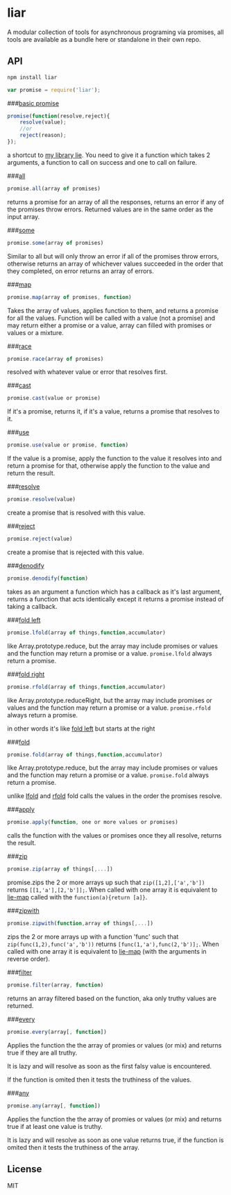 # liar

  A modular collection of tools for asynchronous programing via promises, all tools are available as a bundle here or standalone in their own repo.

## API

```bash
npm install liar
```

```javascript
var promise = require('liar');
```

###[basic promise](https://github.com/calvinmetcalf/lie)

```javascript
promise(function(resolve,reject){
    resolve(value);
    //or
    reject(reason);
});
```

a shortcut to [my library lie](ttps://github.com/calvinmetcalf/lie). You need to give it a function
which takes 2 arguments, a function to call on success and one to call on failure.

###[all](https://github.com/calvinmetcalf/lie-all)

```javascript
promise.all(array of promises)
```

returns a promise for an array of all the responses, returns an error if any of the promises throw errors. Returned values are in the same order as the input array.

###[some](https://github.com/calvinmetcalf/lie-some)

```javascript
promise.some(array of promises)
```

Similar to all but will only throw an error if all of the promises throw errors, otherwise returns an array of whichever values succeeded in the order that they completed, on error returns an array of errors.

###[map](https://github.com/calvinmetcalf/lie-map)

```javascript
promise.map(array of promises, function)
```

Takes the array of values, applies function to them, and returns a promise for all the values. Function will be called with a value (not a promise) and may return either a promise or a value, array can filled with promises or values or a mixture.


###[race](https://github.com/calvinmetcalf/lie-race)

```javascript
promise.race(array of promises)
```

resolved with whatever value or error that resolves first.

###[cast](https://github.com/calvinmetcalf/lie-cast)

```javascript
promise.cast(value or promise)
```

If it's a promise, returns it, if it's a value, returns a promise that resolves to it.

###[use](https://github.com/calvinmetcalf/lie-use)

```javascript
promise.use(value or promise, function)
```

If the value is a promise, apply the function to the value it resolves into and return a promise for that, otherwise apply the function to the value and return the result.

###[resolve](https://github.com/calvinmetcalf/lie-resolve)

```javascript
promise.resolve(value)
```

create a promise that is resolved with this value.

###[reject](https://github.com/calvinmetcalf/lie-reject)

```javascript
promise.reject(value)
```

create a promise that is rejected with this value.

###[denodify](https://github.com/calvinmetcalf/lie-denodify)

```javascript
promise.denodify(function)
```

takes as an argument a function which has a callback as it's last argument, returns a function that acts identically except it returns a promise instead of taking a callback.

###[fold left](https://github.com/calvinmetcalf/lie-lfold)

```javascript
promise.lfold(array of things,function,accumulator)
```

like Array.prototype.reduce, but the array may include promises or values and the function may return a promise or a value. `promise.lfold` always return a promise.

###[fold right](https://github.com/calvinmetcalf/lie-rfold)

```javascript
promise.rfold(array of things,function,accumulator)
```

like Array.prototype.reduceRight, but the array may include promises or values and the function may return a promise or a value. `promise.rfold` always return a promise.

in other words it's like [fold left](https://github.com/calvinmetcalf/lie-lfold) but starts at the right

###[fold](https://github.com/calvinmetcalf/lie-fold)

```javascript
promise.fold(array of things,function,accumulator)
```

like Array.prototype.reduce, but the array may include promises or values and the function may return a promise or a value. `promise.fold` always return a promise.

unlike [lfold](https://github.com/calvinmetcalf/lie-lfold) and [rfold](https://github.com/calvinmetcalf/lie-rfold) fold calls the values in the order the promises resolve.

###[apply](https://github.com/calvinmetcalf/lie-apply)

```javascript
promise.apply(function, one or more values or promises)
```

calls the function with the values or promises once they all resolve, returns the result.

###[zip](https://github.com/calvinmetcalf/lie-zip)

```javascript
promise.zip(array of things[,...])
```

promise.zips the 2 or more arrays up such that `zip([1,2],['a','b'])` returns `[[1,'a'],[2,'b']];`. When called with one array it is equivalent to [lie-map](https://github.com/calvinmetcalf/lie-map) called with the `function(a){return [a]}`.

###[zipwith](https://github.com/calvinmetcalf/lie-zipwith)

```javascript
promise.zipwith(function,array of things[,...])
```

zips the 2 or more arrays up with a function 'func' such that `zip(func(1,2),func('a','b'))` returns `[func(1,'a'),func(2,'b')];`. When called with one array it is equivalent to [lie-map](https://github.com/calvinmetcalf/lie-map) (with the arguments in reverse order).

###[filter](https://github.com/calvinmetcalf/lie-filter)

```javascript
promise.filter(array, function)
```

returns an array filtered based on the function, aka only truthy values are returned.

###[every](https://github.com/calvinmetcalf/lie-every)

```javascript
promise.every(array[, function])
```

Applies the function the the array of promies or values (or mix) and returns true if they are all truthy.

It is lazy and will resolve as soon as the first falsy value is encountered.

If the function is omited then it tests the truthiness of the values.

###[any](https://github.com/calvinmetcalf/lie-any)

```javascript
promise.any(array[, function])
```

Applies the function the the array of promies or values (or mix) and returns true if at least one value is truthy.

It is lazy and will resolve as soon as one value returns true, if the function is omited then it tests the truthiness of the array.

## License

  MIT
